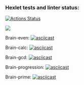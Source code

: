 ### Hexlet tests and linter status:
[![Actions Status](https://github.com/NickShelud/php-project-45/workflows/hexlet-check/badge.svg)](https://github.com/NickShelud/php-project-45/actions)

<a href="https://codeclimate.com/github/NickShelud/php-project-45/maintainability"><img src="https://api.codeclimate.com/v1/badges/daf8dd523ef5803ee309/maintainability" /></a>

Brain-even:
[![asciicast](https://asciinema.org/a/528850.svg)](https://asciinema.org/a/528850)

Brain-calc:
[![asciicast](https://asciinema.org/a/A4GY1rSEj1PkvlnFefZ6R4Lci.svg)](https://asciinema.org/a/A4GY1rSEj1PkvlnFefZ6R4Lci)

Brain-gcd:
[![asciicast](https://asciinema.org/a/vDcazO8ChZogTzOnOM2fmCSlv.svg)](https://asciinema.org/a/vDcazO8ChZogTzOnOM2fmCSlv)

Brain-progression:
[![asciicast](https://asciinema.org/a/Dzq34vGWPNXoju9oZa4LcsODN.svg)](https://asciinema.org/a/Dzq34vGWPNXoju9oZa4LcsODN)

Brain-prime:
[![asciicast](https://asciinema.org/a/xIBaMAi2XVz8OBo01xc0jSAsT.svg)](https://asciinema.org/a/xIBaMAi2XVz8OBo01xc0jSAsT)
